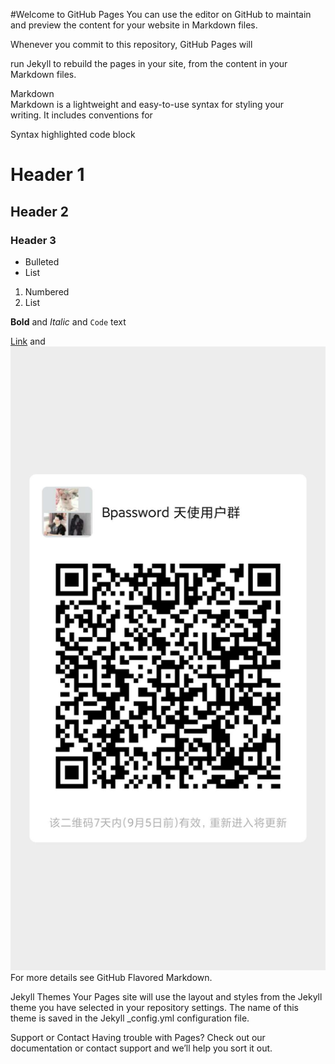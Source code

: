 
#Welcome to GitHub Pages
You can use the editor on GitHub to maintain and preview the content for your website in Markdown files.

Whenever you commit to this repository, GitHub Pages will 

run Jekyll to rebuild the pages in your site, from the content in your Markdown files.

Markdown  
Markdown is a lightweight and easy-to-use syntax for styling your <br>writing. It includes conventions for

Syntax highlighted code block

# Header 1
## Header 2
### Header 3

- Bulleted
- List

1. Numbered
2. List

**Bold** and _Italic_ and `Code` text

[Link](url) and ![Image](./wechatQR.jpeg)
For more details see GitHub Flavored Markdown.

Jekyll Themes
Your Pages site will use the layout and styles from the Jekyll theme you have selected in your repository settings. The name of this theme is saved in the Jekyll _config.yml configuration file.

Support or Contact
Having trouble with Pages? Check out our documentation or contact support and we’ll help you sort it out.